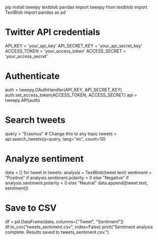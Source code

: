 pip install tweepy textblob pandas 
import tweepy
from textblob import TextBlob
import pandas as pd

# Twitter API credentials
API_KEY = 'your_api_key'
API_SECRET_KEY = 'your_api_secret_key'
ACCESS_TOKEN = 'your_access_token'
ACCESS_SECRET = 'your_access_secret'

# Authenticate
auth = tweepy.OAuthHandler(API_KEY, API_SECRET_KEY)
auth.set_access_token(ACCESS_TOKEN, ACCESS_SECRET)
api = tweepy.API(auth)

# Search tweets
query = "Erasmus"  # Change this to any topic
tweets = api.search_tweets(q=query, lang="en", count=10)

# Analyze sentiment
data = []
for tweet in tweets:
    analysis = TextBlob(tweet.text)
    sentiment = "Positive" if analysis.sentiment.polarity > 0 else "Negative" if analysis.sentiment.polarity < 0 else "Neutral"
    data.append([tweet.text, sentiment])

# Save to CSV
df = pd.DataFrame(data, columns=["Tweet", "Sentiment"])
df.to_csv("tweets_sentiment.csv", index=False)
print("Sentiment analysis complete. Results saved to tweets_sentiment.csv.") 
